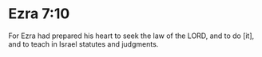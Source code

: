 # Ezra 7:10

For Ezra had prepared his heart to seek the law of the LORD, and to do [it], and to teach in Israel statutes and judgments.